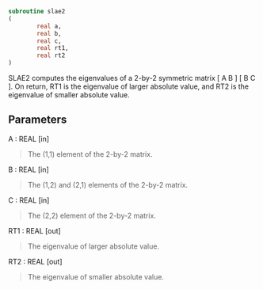 ```fortran
subroutine slae2
(
        real a,
        real b,
        real c,
        real rt1,
        real rt2
)
```

SLAE2  computes the eigenvalues of a 2-by-2 symmetric matrix
[  A   B  ]
[  B   C  ].
On return, RT1 is the eigenvalue of larger absolute value, and RT2
is the eigenvalue of smaller absolute value.

## Parameters
A : REAL [in]
> The (1,1) element of the 2-by-2 matrix.

B : REAL [in]
> The (1,2) and (2,1) elements of the 2-by-2 matrix.

C : REAL [in]
> The (2,2) element of the 2-by-2 matrix.

RT1 : REAL [out]
> The eigenvalue of larger absolute value.

RT2 : REAL [out]
> The eigenvalue of smaller absolute value.
